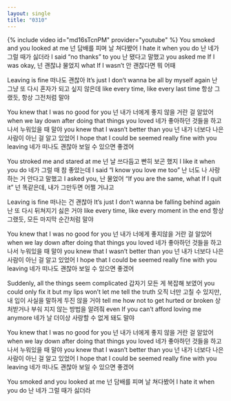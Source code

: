 ```yaml
---
layout: single
title: "0310"
---
```


{% include video id="md16sTcnPM" provider="youtube" %}
You smoked and you looked at me
넌 담배를 피며 날 쳐다봤어
I hate it when you do
난 네가 그럴 때가 싫더라
I said “no thanks” to you
난 됐다고 말했고
you asked me If I was okay,
넌 괜찮냐 물었지
what If I wasn’t
안 괜찮다면 뭐 어때

Leaving is fine
떠나도 괜찮아
It’s just I don’t wanna be all by myself again
난 그냥 또 다시 혼자가 되고 싶지 않은데
like every time, like every last time
항상 그랬듯, 항상 그전처럼 말야

You knew that I was no good for you
넌 내가 너에게 좋지 않을 거란 걸 알았어
when we lay down after doing that things you loved
네가 좋아하던 것들을 하고나서 누워있을 때 말야
you knew that I wasn’t better than you
넌 내가 너보다 나은 사람이 아닌 걸 알고 있었어
I hope that I could be seemed really fine with you leaving
네가 떠나도 괜찮아 보일 수 있으면 좋겠어


You stroked me and stared at me
넌 날 쓰다듬고 빤히 보곤 했지
I like it when you do
네가 그럴 때 참 좋았는데
I said “I know you love me too”
난 너도 나 사랑하는 거 안다고 말했고
I asked you,
난 물었어
“If you are the same, what If I quit it”
넌 똑같은데, 내가 그만두면 어쩔 거냐고

Leaving is fine
떠나는 건 괜찮아
It’s just I don’t wanna be falling behind again
난 또 다시 뒤쳐지기 싫은 거야
like every time, like every moment in the end
항상 그랬듯, 모든 마지막 순간처럼 말야


You knew that I was no good for you
넌 내가 너에게 좋지않을 거란 걸 알았어
when we lay down after doing that things you loved
네가 좋아하던 것들을 하고나서 누워있을 때 말야
you knew that I wasn’t better than you
넌 내가 너보다 나은 사람이 아닌 걸 알고 있었어
I hope that I could be seemed really fine with you leaving
네가 떠나도 괜찮아 보일 수 있으면 좋겠어


Suddenly, all the things seem complicated
갑자기 모든 게 복잡해 보였어
you could only fix it but my lips won’t let me tell the truth
오직 너만 고칠 수 있지만, 내 입이 사실을 말하게 두진 않을 거야
tell me how not to get hurted or broken
상처받거나 부숴 지지 않는 방법을 알려줘
even If you can’t afford loving me anymore
네가 날 더이상 사랑할 수 없게 돼도 말야


You knew that I was no good for you
넌 내가 너에게 좋지 않을 거란 걸 알았어
when we lay down after doing that things you loved
네가 좋아하던 것들을 하고나서 누워있을 때 말야
you knew that I wasn’t better than you
넌 내가 너보다 나은 사람이 아닌 걸 알고 있었어
I hope that I could be seemed really fine with you leaving
네가 떠나도 괜찮아 보일 수 있으면 좋겠어

You smoked and you looked at me
넌 담배를 피며 날 쳐다봤어
I hate it when you do
난 네가 그럴 때가 싫더라
